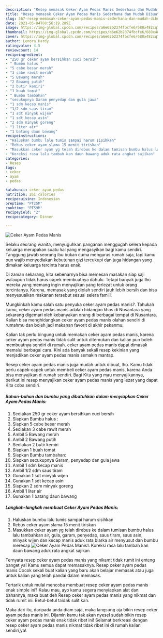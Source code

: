 ```yaml
---
description: "Resep memasak Ceker Ayam Pedas Manis Sederhana dan Mudah Dibuat"
title: "Resep memasak Ceker Ayam Pedas Manis Sederhana dan Mudah Dibuat"
slug: 567-resep-memasak-ceker-ayam-pedas-manis-sederhana-dan-mudah-dibuat
date: 2021-05-04T08:56:19.209Z
image: https://img-global.cpcdn.com/recipes/a6e62b2374fbcfe6/680x482cq70/ceker-ayam-pedas-manis-foto-resep-utama.jpg
thumbnail: https://img-global.cpcdn.com/recipes/a6e62b2374fbcfe6/680x482cq70/ceker-ayam-pedas-manis-foto-resep-utama.jpg
cover: https://img-global.cpcdn.com/recipes/a6e62b2374fbcfe6/680x482cq70/ceker-ayam-pedas-manis-foto-resep-utama.jpg
author: Lenora Hardy
ratingvalue: 4.5
reviewcount: 14
recipeingredient:
- "250 gr ceker ayam bersihkan cuci bersih"
- " Bumbu halus "
- "5 cabe besar merah"
- "3 cabe rawit merah"
- "5 Bawang merah"
- "2 Bawang putih"
- "2 butir kemiri"
- "1 buah tomat"
- " Bumbu tambahan"
- "secukupnya Garam penyedap dan gula jawa"
- "1 sdm kecap manis"
- "1/2 sdm saus tiram"
- "1 sdt minyak wijen"
- "1 sdt kecap asin"
- "2 sdm minyak goreng"
- "1 liter air"
- "1 batang daun bawang"
recipeinstructions:
- "Haluskan bumbu lalu tumis sampai harum sisihkan"
- "Rebus ceker ayam slama 15 menit tiriskan"
- "Masukkan ceker ayam yg telah direbus ke dalam tumisan bumbu halus lalu tambahkan air, gula, garam, penyedap, saus tiram, saus asin, minyak wijen dan kecap manis aduk rata biarka air menyusut dan bumbu meresap"
- "Koreksi rasa lalu tambah kan daun bawang aduk rata angkat sajikan"
categories:
- Resep
tags:
- ceker
- ayam
- pedas

katakunci: ceker ayam pedas 
nutrition: 261 calories
recipecuisine: Indonesian
preptime: "PT25M"
cooktime: "PT59M"
recipeyield: "2"
recipecategory: Dinner

---
```



![Ceker Ayam Pedas Manis](https://img-global.cpcdn.com/recipes/a6e62b2374fbcfe6/680x482cq70/ceker-ayam-pedas-manis-foto-resep-utama.jpg)

Selaku seorang wanita, menyuguhkan panganan menggugah selera kepada keluarga merupakan suatu hal yang mengasyikan bagi kamu sendiri. Tanggung jawab seorang ibu bukan cuma mengurus rumah saja, tapi kamu pun wajib menyediakan kebutuhan gizi tercukupi dan juga hidangan yang dimakan keluarga tercinta harus enak.

Di zaman  sekarang, kita sebenarnya bisa memesan masakan siap saji walaupun tidak harus capek membuatnya dahulu. Tetapi banyak juga lho mereka yang memang ingin menyajikan yang terlezat untuk orang tercintanya. Karena, memasak yang diolah sendiri jauh lebih bersih dan bisa menyesuaikan makanan tersebut sesuai selera famili. 



Mungkinkah kamu salah satu penyuka ceker ayam pedas manis?. Tahukah kamu, ceker ayam pedas manis adalah hidangan khas di Nusantara yang sekarang digemari oleh kebanyakan orang di berbagai tempat di Nusantara. Kalian bisa menghidangkan ceker ayam pedas manis olahan sendiri di rumahmu dan boleh jadi makanan favorit di akhir pekanmu.

Kalian tak perlu bingung untuk memakan ceker ayam pedas manis, karena ceker ayam pedas manis tidak sulit untuk ditemukan dan kalian pun boleh membuatnya sendiri di rumah. ceker ayam pedas manis dapat dimasak memalui berbagai cara. Kini ada banyak sekali resep kekinian yang menjadikan ceker ayam pedas manis semakin mantap.

Resep ceker ayam pedas manis juga mudah untuk dibuat, lho. Kamu tidak perlu capek-capek untuk membeli ceker ayam pedas manis, karena Anda bisa menyajikan di rumah sendiri. Bagi Kita yang mau menyajikannya, berikut ini resep menyajikan ceker ayam pedas manis yang lezat yang dapat Kita coba sendiri.

<!--inarticleads1-->

##### Bahan-bahan dan bumbu yang dibutuhkan dalam menyiapkan Ceker Ayam Pedas Manis:

1. Sediakan 250 gr ceker ayam bersihkan cuci bersih
1. Siapkan  Bumbu halus :
1. Siapkan 5 cabe besar merah
1. Sediakan 3 cabe rawit merah
1. Ambil 5 Bawang merah
1. Ambil 2 Bawang putih
1. Sediakan 2 butir kemiri
1. Siapkan 1 buah tomat
1. Siapkan  Bumbu tambahan:
1. Siapkan secukupnya Garam, penyedap dan gula jawa
1. Ambil 1 sdm kecap manis
1. Ambil 1/2 sdm saus tiram
1. Gunakan 1 sdt minyak wijen
1. Gunakan 1 sdt kecap asin
1. Siapkan 2 sdm minyak goreng
1. Ambil 1 liter air
1. Gunakan 1 batang daun bawang




<!--inarticleads2-->

##### Langkah-langkah membuat Ceker Ayam Pedas Manis:

1. Haluskan bumbu lalu tumis sampai harum sisihkan
1. Rebus ceker ayam slama 15 menit tiriskan
1. Masukkan ceker ayam yg telah direbus ke dalam tumisan bumbu halus lalu tambahkan air, gula, garam, penyedap, saus tiram, saus asin, minyak wijen dan kecap manis aduk rata biarka air menyusut dan bumbu meresap
<img src="//assets-global.cpcdn.com/assets/icons/button_play-2c75c40dde080a61004c1f40b05d8f140eaff45d7e9e6481dc71c63d2e7c4909.png" alt="Ceker Ayam Pedas Manis">1. Koreksi rasa lalu tambah kan daun bawang aduk rata angkat sajikan




Ternyata resep ceker ayam pedas manis yang nikamt tidak rumit ini enteng banget ya! Kamu semua dapat memasaknya. Resep ceker ayam pedas manis Cocok sekali buat kalian yang baru akan belajar memasak atau juga untuk kalian yang telah pandai dalam memasak.

Tertarik untuk mulai mencoba membuat resep ceker ayam pedas manis enak simple ini? Kalau mau, ayo kamu segera menyiapkan alat dan bahannya, maka buat deh Resep ceker ayam pedas manis yang nikmat dan tidak rumit ini. Betul-betul taidak sulit kan. 

Maka dari itu, daripada anda diam saja, maka langsung aja bikin resep ceker ayam pedas manis ini. Dijamin kamu tak akan nyesel sudah bikin resep ceker ayam pedas manis enak tidak ribet ini! Selamat berkreasi dengan resep ceker ayam pedas manis nikmat tidak ribet ini di rumah kalian sendiri,ya!.

